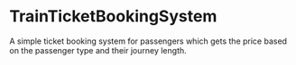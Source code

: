 # TrainTicketBookingSystem
A simple ticket booking system for passengers which gets the price based on the passenger type and their journey length. 
